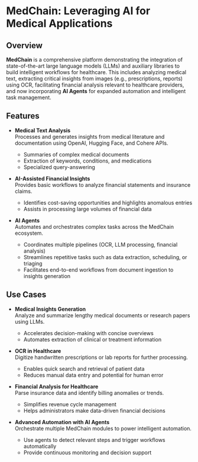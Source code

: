 # MedChain: Leveraging AI for Medical Applications

## Overview
**MedChain** is a comprehensive platform demonstrating the integration of state-of-the-art large language models (LLMs) and auxiliary libraries to build intelligent workflows for healthcare. This includes analyzing medical text, extracting critical insights from images (e.g., prescriptions, reports) using OCR, facilitating financial analysis relevant to healthcare providers, and now incorporating **AI Agents** for expanded automation and intelligent task management.

## Features
- **Medical Text Analysis**  
  Processes and generates insights from medical literature and documentation using OpenAI, Hugging Face, and Cohere APIs.  
  - Summaries of complex medical documents  
  - Extraction of keywords, conditions, and medications  
  - Specialized query-answering

- **AI-Assisted Financial Insights**  
  Provides basic workflows to analyze financial statements and insurance claims.  
  - Identifies cost-saving opportunities and highlights anomalous entries  
  - Assists in processing large volumes of financial data

- **AI Agents**  
  Automates and orchestrates complex tasks across the MedChain ecosystem.  
  - Coordinates multiple pipelines (OCR, LLM processing, financial analysis)  
  - Streamlines repetitive tasks such as data extraction, scheduling, or triaging  
  - Facilitates end-to-end workflows from document ingestion to insights generation

## Use Cases
- **Medical Insights Generation**  
  Analyze and summarize lengthy medical documents or research papers using LLMs.  
  - Accelerates decision-making with concise overviews  
  - Automates extraction of clinical or treatment information

- **OCR in Healthcare**  
  Digitize handwritten prescriptions or lab reports for further processing.  
  - Enables quick search and retrieval of patient data  
  - Reduces manual data entry and potential for human error

- **Financial Analysis for Healthcare**  
  Parse insurance data and identify billing anomalies or trends.  
  - Simplifies revenue cycle management  
  - Helps administrators make data-driven financial decisions

- **Advanced Automation with AI Agents**  
  Orchestrate multiple MedChain modules to power intelligent automation.  
  - Use agents to detect relevant steps and trigger workflows automatically  
  - Provide continuous monitoring and decision support
